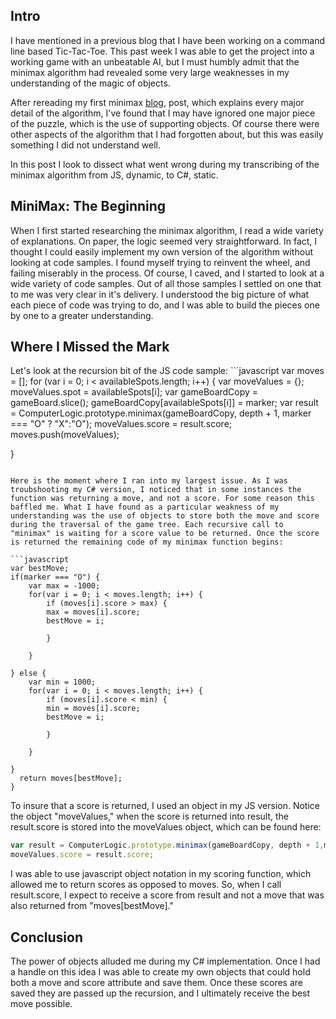 <h2> Intro </h2>
I have mentioned in a previous blog that I have been working on a command line based Tic-Tac-Toe. This past week I was able to get the project into a working game with an unbeatable AI, but I must humbly admit that the minimax algorithm had revealed some very large weaknesses in my understanding of the magic of objects.  

After rereading my first minimax <a href="https://ericdrosado.github.io/2017/09/12/an-explanation-of-the-minimax-algorithm.html">blog</a>, post, which explains every major detail of the algorithm, I've found that I may have ignored one major piece of the puzzle, which is the use of supporting objects. Of course there were other aspects of the algorithm that I had forgotten about, but this was easily something I did not understand well.

In this post I look to dissect what went wrong during my transcribing of the minimax algorithm from JS, dynamic, to C#, static. 

<h2> MiniMax: The Beginning </h2>
When I first started researching the minimax algorithm, I read a wide variety of explanations. On paper, the logic seemed very straightforward. In fact, I thought I could easily implement my own version of the algorithm without looking at code samples. I found myself trying to reinvent the wheel, and failing miserably in the process. Of course, I caved, and I started to look at a wide variety of code samples. Out of all those samples I settled on one that to me was very clear in it's delivery. I understood the big picture of what each piece of code was trying to do, and I was able to build the pieces one by one to a greater understanding.

<h2> Where I Missed the Mark </h2>
Let's look at the recursion bit of the JS code sample:
```javascript
var moves = [];
for (var i = 0; i < availableSpots.length; i++) {
    var moveValues = {};
    moveValues.spot = availableSpots[i];
    var gameBoardCopy = gameBoard.slice();
    gameBoardCopy[availableSpots[i]] = marker;
    var result = ComputerLogic.prototype.minimax(gameBoardCopy, depth + 1, marker === "O" ? "X":"O");
    moveValues.score = result.score;
    moves.push(moveValues);
  
}
```

Here is the moment where I ran into my largest issue. As I was troubshooting my C# version, I noticed that in some instances the function was returning a move, and not a score. For some reason this baffled me. What I have found as a particular weakness of my understanding was the use of objects to store both the move and score during the traversal of the game tree. Each recursive call to "minimax" is waiting for a score value to be returned. Once the score is returned the remaining code of my minimax function begins:

```javascript
var bestMove;
if(marker === "O") {
    var max = -1000;
    for(var i = 0; i < moves.length; i++) {
	    if (moves[i].score > max) {
        max = moves[i].score;
        bestMove = i;
      
	    }
    
    }
  
} else {
    var min = 1000;
    for(var i = 0; i < moves.length; i++) {
	    if (moves[i].score < min) {
        min = moves[i].score;
        bestMove = i;
      
	    }
    
    }
  
}
  return moves[bestMove];
}
```

To insure that a score is returned, I used an object in my JS version. Notice the object "moveValues," when the score is returned into result, the result.score is stored into the moveValues object, which can be found here:

```javascript
var result = ComputerLogic.prototype.minimax(gameBoardCopy, depth + 1,marker === "O" ? "X":"O");
moveValues.score = result.score;
```

I was able to use javascript object notation in my scoring function, which allowed me to return scores as opposed to moves. So, when I call result.score, I expect to receive a score from result and not a move that was also returned from "moves[bestMove]." 

<h2> Conclusion </h2> 
The power of objects alluded me during my C# implementation. Once I had a handle on this idea I was able to create my own objects that could hold both a move and score attribute and save them. Once these scores are saved they are passed up the recursion, and I ultimately receive the best move possible. 
